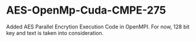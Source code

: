 # AES-OpenMp-Cuda-CMPE-275

Added AES Parallel Encrytion Execution Code in OpenMPI.
For now, 128 bit key and text is taken into consideration.
